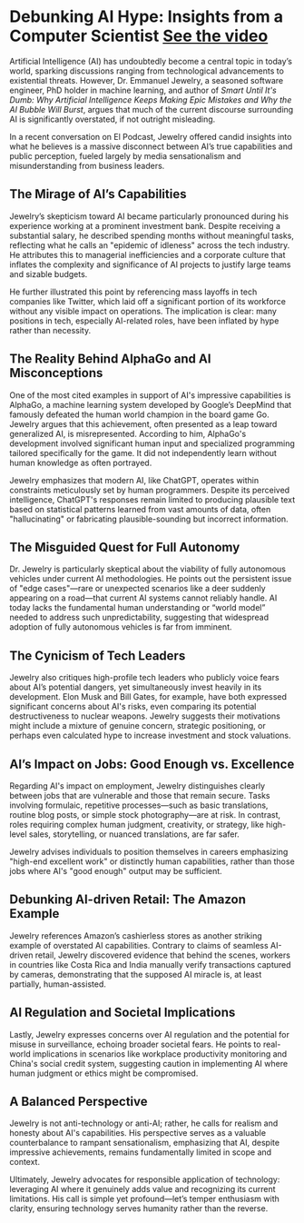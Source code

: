 # Debunking AI Hype: Insights from a Computer Scientist [See the video](https://youtu.be/Nd7wrC62LEk?si=bwojnnq1ZWzqpblH)

Artificial Intelligence (AI) has undoubtedly become a central topic in today’s world, sparking discussions ranging from technological advancements to existential threats. However, Dr. Emmanuel Jewelry, a seasoned software engineer, PhD holder in machine learning, and author of *Smart Until It's Dumb: Why Artificial Intelligence Keeps Making Epic Mistakes and Why the AI Bubble Will Burst*, argues that much of the current discourse surrounding AI is significantly overstated, if not outright misleading.

In a recent conversation on El Podcast, Jewelry offered candid insights into what he believes is a massive disconnect between AI’s true capabilities and public perception, fueled largely by media sensationalism and misunderstanding from business leaders.

## The Mirage of AI’s Capabilities

Jewelry’s skepticism toward AI became particularly pronounced during his experience working at a prominent investment bank. Despite receiving a substantial salary, he described spending months without meaningful tasks, reflecting what he calls an "epidemic of idleness" across the tech industry. He attributes this to managerial inefficiencies and a corporate culture that inflates the complexity and significance of AI projects to justify large teams and sizable budgets.

He further illustrated this point by referencing mass layoffs in tech companies like Twitter, which laid off a significant portion of its workforce without any visible impact on operations. The implication is clear: many positions in tech, especially AI-related roles, have been inflated by hype rather than necessity.

## The Reality Behind AlphaGo and AI Misconceptions

One of the most cited examples in support of AI's impressive capabilities is AlphaGo, a machine learning system developed by Google’s DeepMind that famously defeated the human world champion in the board game Go. Jewelry argues that this achievement, often presented as a leap toward generalized AI, is misrepresented. According to him, AlphaGo's development involved significant human input and specialized programming tailored specifically for the game. It did not independently learn without human knowledge as often portrayed.

Jewelry emphasizes that modern AI, like ChatGPT, operates within constraints meticulously set by human programmers. Despite its perceived intelligence, ChatGPT's responses remain limited to producing plausible text based on statistical patterns learned from vast amounts of data, often "hallucinating" or fabricating plausible-sounding but incorrect information.

## The Misguided Quest for Full Autonomy

Dr. Jewelry is particularly skeptical about the viability of fully autonomous vehicles under current AI methodologies. He points out the persistent issue of "edge cases"—rare or unexpected scenarios like a deer suddenly appearing on a road—that current AI systems cannot reliably handle. AI today lacks the fundamental human understanding or “world model” needed to address such unpredictability, suggesting that widespread adoption of fully autonomous vehicles is far from imminent.

## The Cynicism of Tech Leaders

Jewelry also critiques high-profile tech leaders who publicly voice fears about AI’s potential dangers, yet simultaneously invest heavily in its development. Elon Musk and Bill Gates, for example, have both expressed significant concerns about AI's risks, even comparing its potential destructiveness to nuclear weapons. Jewelry suggests their motivations might include a mixture of genuine concern, strategic positioning, or perhaps even calculated hype to increase investment and stock valuations.

## AI’s Impact on Jobs: Good Enough vs. Excellence

Regarding AI's impact on employment, Jewelry distinguishes clearly between jobs that are vulnerable and those that remain secure. Tasks involving formulaic, repetitive processes—such as basic translations, routine blog posts, or simple stock photography—are at risk. In contrast, roles requiring complex human judgment, creativity, or strategy, like high-level sales, storytelling, or nuanced translations, are far safer.

Jewelry advises individuals to position themselves in careers emphasizing "high-end excellent work" or distinctly human capabilities, rather than those jobs where AI's "good enough" output may be sufficient.

## Debunking AI-driven Retail: The Amazon Example

Jewelry references Amazon’s cashierless stores as another striking example of overstated AI capabilities. Contrary to claims of seamless AI-driven retail, Jewelry discovered evidence that behind the scenes, workers in countries like Costa Rica and India manually verify transactions captured by cameras, demonstrating that the supposed AI miracle is, at least partially, human-assisted.

## AI Regulation and Societal Implications

Lastly, Jewelry expresses concerns over AI regulation and the potential for misuse in surveillance, echoing broader societal fears. He points to real-world implications in scenarios like workplace productivity monitoring and China's social credit system, suggesting caution in implementing AI where human judgment or ethics might be compromised.

## A Balanced Perspective

Jewelry is not anti-technology or anti-AI; rather, he calls for realism and honesty about AI's capabilities. His perspective serves as a valuable counterbalance to rampant sensationalism, emphasizing that AI, despite impressive achievements, remains fundamentally limited in scope and context.

Ultimately, Jewelry advocates for responsible application of technology: leveraging AI where it genuinely adds value and recognizing its current limitations. His call is simple yet profound—let’s temper enthusiasm with clarity, ensuring technology serves humanity rather than the reverse.

